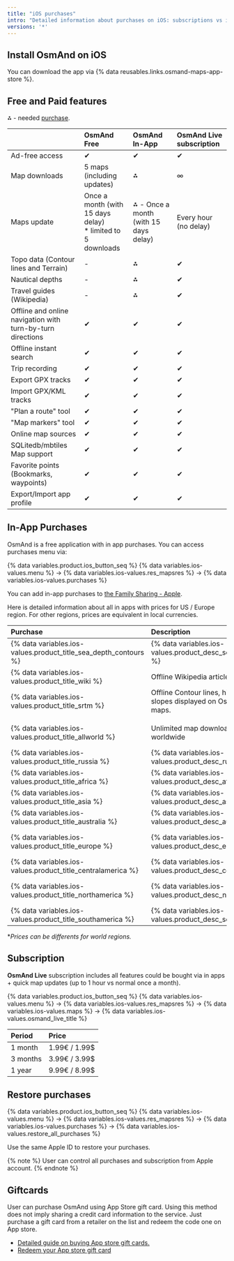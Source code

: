 ```yaml
---
title: "iOS purchases"
intro: "Detailed information about purchases on iOS: subscriptions vs in app, prices, paid features."
versions: '*'
---
```


## Install OsmAnd on iOS

You can download the app via {% data reusables.links.osmand-maps-app-store %}.


## Free and Paid features

⁂ - needed [purchase](#prices).

|    | OsmAnd Free   | OsmAnd In-App | OsmAnd Live subscription |
| :------------- | :------------- | :------------- | :------------- |
| Ad-free access | ✔ | ✔ | ✔ |
| Map downloads |  5 maps (including updates) | ⁂ | ∞ |
| Maps update |  Once a month (with 15 days delay) <br> * limited to 5 downloads |  ⁂ - Once a month (with 15 days delay) | Every hour (no delay) |
| Topo data (Contour lines and Terrain) | - | ⁂ | ✔ |
| Nautical depths | - | ⁂ | ✔ |
| Travel guides (Wikipedia) | - | ⁂ | ✔ |
| Offline and online navigation with turn-by-turn directions | ✔ | ✔ | ✔ |
| Offline instant search | ✔ | ✔ | ✔ |
| Trip recording | ✔ | ✔ | ✔ |
| Export GPX tracks | ✔ | ✔ | ✔ |
| Import GPX/KML tracks | ✔ | ✔ | ✔ |
| "Plan a route" tool | ✔ | ✔ | ✔ |
| "Map markers" tool | ✔ | ✔ | ✔ |
| Online map sources | ✔ | ✔ | ✔ |
| SQLitedb/mbtiles Map support | ✔ | ✔ | ✔ |
| Favorite points (Bookmarks, waypoints) | ✔ | ✔ | ✔ |
| Export/Import app profile | ✔ | ✔ | ✔ |

## In-App Purchases

OsmAnd is a free application with in app purchases. You can access purchases menu via:

{% data variables.product.ios_button_seq %} {% data variables.ios-values.menu %} → {% data variables.ios-values.res_mapsres %} → {% data variables.ios-values.purchases %}

You can add in-app purchases to [the Family Sharing - Apple](https://support.apple.com/en-us/HT201088).

Here is detailed information about all in apps with prices for US / Europe region. For other regions, prices are equivalent in local currencies.

|  Purchase  | Description   | Price* |
| :------------- | :------------- | :------------- |
| {% data variables.ios-values.product_title_sea_depth_contours %} | {% data variables.ios-values.product_desc_sea_depth_contours %} | 2.29€ / 1.99$   |
| {% data variables.ios-values.product_title_wiki %} | Offline Wikipedia articles on the map | 0€ / 0$  |
| {% data variables.ios-values.product_title_srtm %} | Offline Contour lines, hillshade and slopes displayed on OsmAnd offline maps. | 9.99€ / 9.99$  |
| | | 
| {% data variables.ios-values.product_title_allworld %} | Unlimited map downloads & updates worldwide | 19.99€ / 19.99$  |
| {% data variables.ios-values.product_title_russia %} | {% data variables.ios-values.product_desc_russia %} | 5.49€  / 4.99$ |
| {% data variables.ios-values.product_title_africa %} | {% data variables.ios-values.product_desc_africa %} | 5.49€ / 4.99$ |
| {% data variables.ios-values.product_title_asia %} | {% data variables.ios-values.product_desc_asia %} | 5.49€ / 4.99$ |
| {% data variables.ios-values.product_title_australia %} | {% data variables.ios-values.product_desc_australia %} | 5.49€ / 4.99$  |
| {% data variables.ios-values.product_title_europe %} | {% data variables.ios-values.product_desc_europe %} | 14.99€ / 14.99$ |
| {% data variables.ios-values.product_title_centralamerica %} | {% data variables.ios-values.product_desc_centralamerica %} | 2.99€ / 2.99$  |
| {% data variables.ios-values.product_title_northamerica %} | {% data variables.ios-values.product_desc_northamerica %} | 14.99€  / 14.99$ |
| {% data variables.ios-values.product_title_southamerica %} | {% data variables.ios-values.product_desc_southamerica %} | 3.99€ / 3.99$ |

*_Prices can be differents for world regions._

## Subscription
**OsmAnd Live** subscription includes all features could be bought via in apps + quick map updates (up to 1 hour vs normal once a month).

{% data variables.product.ios_button_seq %} {% data variables.ios-values.menu %} → {% data variables.ios-values.res_mapsres %} → {% data variables.ios-values.maps %} → {% data variables.ios-values.osmand_live_title %}

|  Period  | Price |
| :------------- | :------------- |
| 1 month | 1.99€  / 1.99$ |
| 3 months | 3.99€ / 3.99$  |
| 1 year |  9.99€ / 8.99$ |


## Restore purchases

{% data variables.product.ios_button_seq %} {% data variables.ios-values.menu %} → {% data variables.ios-values.res_mapsres %} → {% data variables.ios-values.purchases %} → {% data variables.ios-values.restore_all_purchases %}

Use the same Apple ID to restore your purchases.

{% note %}
User can control all purchases and subscription from Apple account.
{% endnote %}


## Giftcards

User can purchase OsmAnd using App Store gift card. Using this method does not imply sharing a credit card information to the service. Just purchase a gift card from a retailer on the list and redeem the code one on App store.
- [Detailed guide on buying App store gift cards.](https://www.apple.com/shop/gift-cards)
- [Redeem your App store gift card](https://support.apple.com/en-gb/HT201209)
